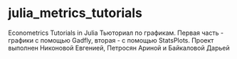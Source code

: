 # julia_metrics_tutorials
Econometrics Tutorials in Julia
Тьюториал по графикам. Первая часть - графики с помощью Gadfly, вторая - с помощью StatsPlots. Проект выполнен Никоновой Евгенией, Петросян Ариной и Байкаловой Дарьей
